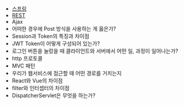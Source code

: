 * [스프링](https://github.com/KMG0908/Study/blob/master/%EB%A9%B4%EC%A0%91%20%EB%8C%80%EB%B9%84/%EC%9B%B9/%EC%8A%A4%ED%94%84%EB%A7%81.md)
* [REST](https://github.com/KMG0908/Study/blob/master/%EB%A9%B4%EC%A0%91%20%EB%8C%80%EB%B9%84/%EC%9B%B9/Rest.md)
* Ajax
* 어떠한 경우에 Post 방식을 사용하는 게 옳은가?
* Session과 Token의 특징과 차이점
* JWT Token이 어떻게 구성되어 있는가?
* 로그인 버튼을 눌렀을 때 클라이언트와 서버에서 어떤 일, 과정이 일어나는가?
* http 프로토콜
* MVC 패턴
* 우리가 웹서비스에 접근할 때 어떤 경로를 거치는지
* React와 Vue의 차이점
* filter와 인터셉터의 차이점
* DispatcherServlet은 무엇을 하는가?

